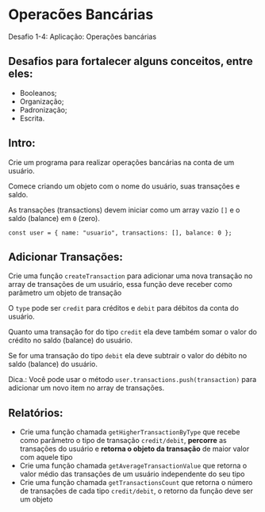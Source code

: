 # Operacões Bancárias
Desafio 1-4: Aplicação: Operações bancárias

## Desafios para fortalecer alguns conceitos, entre eles:

* Booleanos;
* Organização;
* Padronização;
* Escrita.

## Intro:
Crie um programa para realizar operações bancárias na conta de um usuário.

Comece criando um objeto com o nome do usuário, suas transações e saldo.

As transações (transactions) devem iniciar como um array vazio `[]` e o saldo (balance) em `0` (zero).

``
const user = {
  name: "usuario",
  transactions: [],
  balance: 0
};
``
## Adicionar Transações:
Crie uma função `createTransaction` para adicionar uma nova transação no array de transações de um usuário, essa função deve receber como parâmetro um objeto de transação

O `type` pode ser `credit` para créditos e `debit` para débitos da conta do usuário.

Quanto uma transação for do tipo `credit` ela deve também somar o valor do crédito no saldo (balance) do usuário.

Se for uma transação do tipo `debit` ela deve subtrair o valor do débito no saldo (balance) do usuário.

Dica.: Você pode usar o método `user.transactions.push(transaction)` para adicionar um novo item no array de transações.

## Relatórios: 
* Crie uma função chamada `getHigherTransactionByType` que recebe como parâmetro o tipo de transação `credit/debit`, __percorre__ as transações do usuário e __retorna o objeto da transação__ de maior valor com aquele tipo
* Crie uma função chamada `getAverageTransactionValue` que retorna o valor médio das transações de um usuário independente do seu tipo
* Crie uma função chamada `getTransactionsCount` que retorna o número de transações de cada tipo `credit/debit`, o retorno da função deve ser um objeto
